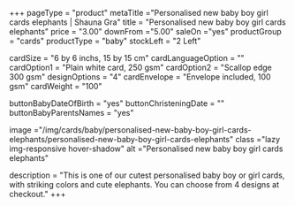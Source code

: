 +++
pageType = "product"
metaTitle ="Personalised new baby boy girl cards elephants | Shauna Gra"
title = "Personalised new baby boy girl cards elephants"
price = "3.00"
downFrom ="5.00"
saleOn ="yes"
productGroup = "cards"
productType = "baby"
stockLeft = "2 Left" 
 
cardSize = "6 by 6 inchs, 15 by 15 cm"
cardLanguageOption = ""
cardOption1 = "Plain white card, 250 gsm"
cardOption2 = "Scallop edge 300 gsm"
designOptions = "4"
cardEnvelope = "Envelope included, 100 gsm"
cardWeight = "100"

buttonBabyDateOfBirth = "yes"
buttonChristeningDate = ""
buttonBabyParentsNames = "yes" 
 
image ="/img/cards/baby/personalised-new-baby-boy-girl-cards-elephants/personalised-new-baby-boy-girl-cards-elephants"
class ="lazy img-responsive hover-shadow"
alt ="Personalised new baby boy girl cards elephants"
 
description = "This is one of our cutest personalised baby boy or girl cards, with striking colors and cute elephants. You can choose from 4 designs at checkout."
+++
